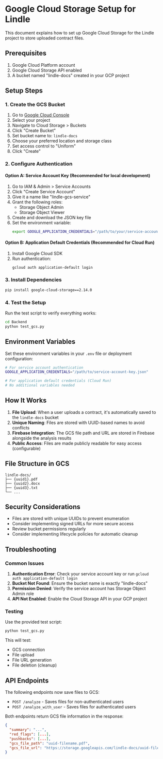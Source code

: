 # Google Cloud Storage Setup for Lindle

This document explains how to set up Google Cloud Storage for the Lindle project to store uploaded contract files.

## Prerequisites

1. Google Cloud Platform account
2. Google Cloud Storage API enabled
3. A bucket named "lindle-docs" created in your GCP project

## Setup Steps

### 1. Create the GCS Bucket

1. Go to [Google Cloud Console](https://console.cloud.google.com/)
2. Select your project
3. Navigate to Cloud Storage > Buckets
4. Click "Create Bucket"
5. Set bucket name to: `lindle-docs`
6. Choose your preferred location and storage class
7. Set access control to "Uniform"
8. Click "Create"

### 2. Configure Authentication

#### Option A: Service Account Key (Recommended for local development)

1. Go to IAM & Admin > Service Accounts
2. Click "Create Service Account"
3. Give it a name like "lindle-gcs-service"
4. Grant the following roles:
   - Storage Object Admin
   - Storage Object Viewer
5. Create and download the JSON key file
6. Set the environment variable:
   ```bash
   export GOOGLE_APPLICATION_CREDENTIALS="/path/to/your/service-account-key.json"
   ```

#### Option B: Application Default Credentials (Recommended for Cloud Run)

1. Install Google Cloud SDK
2. Run authentication:
   ```bash
   gcloud auth application-default login
   ```

### 3. Install Dependencies

```bash
pip install google-cloud-storage==2.14.0
```

### 4. Test the Setup

Run the test script to verify everything works:

```bash
cd Backend
python test_gcs.py
```

## Environment Variables

Set these environment variables in your `.env` file or deployment configuration:

```bash
# For service account authentication
GOOGLE_APPLICATION_CREDENTIALS="/path/to/service-account-key.json"

# For application default credentials (Cloud Run)
# No additional variables needed
```

## How It Works

1. **File Upload**: When a user uploads a contract, it's automatically saved to the `lindle-docs` bucket
2. **Unique Naming**: Files are stored with UUID-based names to avoid conflicts
3. **Firebase Integration**: The GCS file path and URL are stored in Firebase alongside the analysis results
4. **Public Access**: Files are made publicly readable for easy access (configurable)

## File Structure in GCS

```
lindle-docs/
├── {uuid1}.pdf
├── {uuid2}.docx
├── {uuid3}.txt
└── ...
```

## Security Considerations

- Files are stored with unique UUIDs to prevent enumeration
- Consider implementing signed URLs for more secure access
- Review bucket permissions regularly
- Consider implementing lifecycle policies for automatic cleanup

## Troubleshooting

### Common Issues

1. **Authentication Error**: Check your service account key or run `gcloud auth application-default login`
2. **Bucket Not Found**: Ensure the bucket name is exactly "lindle-docs"
3. **Permission Denied**: Verify the service account has Storage Object Admin role
4. **API Not Enabled**: Enable the Cloud Storage API in your GCP project

### Testing

Use the provided test script:
```bash
python test_gcs.py
```

This will test:
- GCS connection
- File upload
- File URL generation
- File deletion (cleanup)

## API Endpoints

The following endpoints now save files to GCS:

- `POST /analyze` - Saves files for non-authenticated users
- `POST /analyze_with_user` - Saves files for authenticated users

Both endpoints return GCS file information in the response:

```json
{
  "summary": "...",
  "red_flags": [...],
  "pushbacks": [...],
  "gcs_file_path": "uuid-filename.pdf",
  "gcs_file_url": "https://storage.googleapis.com/lindle-docs/uuid-filename.pdf"
}
``` 